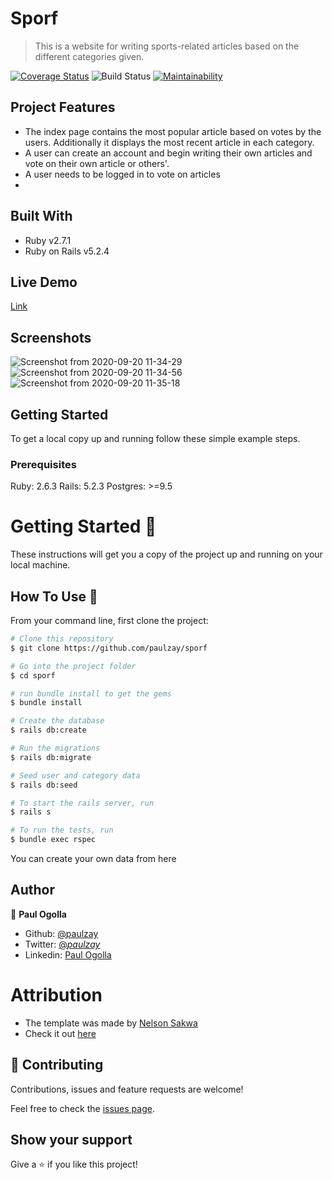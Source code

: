 # Sporf

> This is a website for writing sports-related articles based on the different categories given.

[![Coverage Status](https://coveralls.io/repos/github/paulzay/sporf/badge.svg?branch=develop)](https://coveralls.io/github/paulzay/sporf?branch=develop)
![Build Status](https://travis-ci.com/paulzay/sporf.svg?branch=develop)
[![Maintainability](https://api.codeclimate.com/v1/badges/f5d79d29c50d40454612/maintainability)](https://codeclimate.com/github/paulzay/sporf/maintainability)
## Project Features
- The index page contains the most popular article based on votes by the users. Additionally it displays the most recent article in each category. 
- A user can create an account and begin writing their own articles and vote on their own article or others'. 
- A user needs to be logged in to vote on articles
- 

## Built With

- Ruby v2.7.1
- Ruby on Rails v5.2.4

## Live Demo

[Link](https://sporf.herokuapp.com/)

## Screenshots

![Screenshot from 2020-09-20 11-34-29](https://user-images.githubusercontent.com/29974825/93708626-7fdead80-fb40-11ea-85aa-c9d5e7800050.png)
![Screenshot from 2020-09-20 11-34-56](https://user-images.githubusercontent.com/29974825/93708628-82410780-fb40-11ea-8993-aa3310269f53.png)
![Screenshot from 2020-09-20 11-35-18](https://user-images.githubusercontent.com/29974825/93708629-83723480-fb40-11ea-92f7-67b98f7425a4.png)

## Getting Started

To get a local copy up and running follow these simple example steps.

### Prerequisites

Ruby: 2.6.3
Rails: 5.2.3
Postgres: >=9.5

# Getting Started 🚀

These instructions will get you a copy of the project up and running on your local machine.

## How To Use 🔧

From your command line, first clone the project:

```bash
# Clone this repository
$ git clone https://github.com/paulzay/sporf

# Go into the project folder
$ cd sporf

# run bundle install to get the gems
$ bundle install

# Create the database
$ rails db:create

# Run the migrations
$ rails db:migrate

# Seed user and category data
$ rails db:seed

# To start the rails server, run
$ rails s

# To run the tests, run
$ bundle exec rspec
```

You can create your own data from here

## Author

👤 **Paul Ogolla**

- Github: [@paulzay](https://github.com/paulzay)
- Twitter: [@_paulzay_](https://twitter.com/_paulzay_)
- Linkedin: [Paul Ogolla](https://linkedin.com/in/paulogolla)

# Attribution

- The template was made by <a href="https://www.behance.net/sakwadesignstudio">Nelson Sakwa<a>
- Check it out <a href="https://www.behance.net/gallery/14554909/liFEsTlye-Mobile-version">here</a>

## 🤝 Contributing

Contributions, issues and feature requests are welcome!

Feel free to check the [issues page](issues/).

## Show your support

Give a ⭐️ if you like this project!


